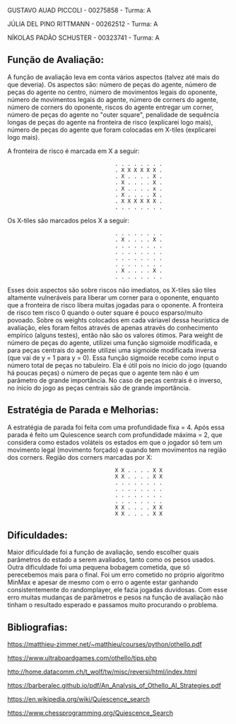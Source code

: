 GUSTAVO AUAD PICCOLI - 00275858 - Turma: A

JÚLIA DEL PINO RITTMANN - 00262512 - Turma: A

NÍKOLAS PADÃO SCHUSTER - 00323741 - Turma: A

Função de Avaliação:
--------------------

A função de avaliação leva em conta vários aspectos (talvez até mais do que deveria). Os aspectos são: número de peças do agente, número de peças  do agente no centro, número de movimentos legais do oponente, número de movimentos legais do agente, número de corners do agente, número de corners do oponente, riscos do agente entregar um corner, número de peças do agente no "outer square", penalidade de sequência longas de peças do agente na fronteira de risco (explicarei logo mais), número de peças do agente que foram colocadas em X-tiles (explicarei logo mais).

A fronteira de risco é marcada em X a seguir: 
                                     
                                      . . . . . . . .
                                      . X X X X X X .
                                      . X . . . . X .
                                      . X . . . . X .
                                      . X . . . . x .
                                      . X . . . . X .
                                      . X X X X X X .
                                      . . . . . . . .
                                    

Os X-tiles são marcados pelos X a seguir:
                                      
                                      . . . . . . . .
                                      . X . . . . X .
                                      . . . . . . . .
                                      . . . . . . . .
                                      . . . . . . . .
                                      . . . . . . . .
                                      . X . . . . X .
                                      . . . . . . . .
                                      
Esses dois aspectos são sobre riscos não imediatos, os X-tiles são tiles altamente vulneráveis para liberar um corner para o oponente, enquanto que a fronteira de risco libera muitas jogadas para o oponente. A fronteira de risco tem risco 0 quando o outer square é pouco esparso/muito povoado.
Sobre os weights colocados em cada váriavel dessa heurística de avaliação, eles foram feitos através de apenas através do conhecimento empírico (alguns testes), então não são os valores ótimos. Para weight de número de peças do agente, utilizei uma função sigmoide modificada, e para peças centrais do agente utilizei uma sigmoide modificada inversa (que vai de y = 1 para y = 0). Essa função sigmoide recebe como input o número total de peças no tabuleiro. Ela é útil pois no ínicio do jogo (quando há poucas peças) o número de peças que o agente tem não é um parâmetro de grande importância. No caso de peças centrais é o inverso, no ínicio do jogo as peças centrais são de grande importância.

Estratégia de Parada e Melhorias:
---------------------------------

A estratégia de parada foi feita com uma profundidade fixa = 4. Após essa parada é feito um Quiescence search com profundidade máxima = 2, que considera como estados voláteis os estados em que o jogador só tem um movimento legal (movimento forçado) e quando tem movimentos na região dos corners.
Região dos corners marcadas por X: 

                                      X X . . . . X X
                                      X X . . . . X X
                                      . . . . . . . .
                                      . . . . . . . .
                                      . . . . . . . .
                                      . . . . . . . .
                                      X X . . . . X X
                                      X X . . . . X X
                                      

Dificuldades:
-------------

Maior dificuldade foi a função de avaliação, sendo escolher quais parâmetros do estado a serem avaliados, tanto como os pesos usados.
Outra dificuldade foi uma pequena bobagem cometida, que só perecebemos mais para o final. Foi um erro cometido no próprio algoritmo MinMax e apesar de mesmo com o erro o agente estar ganhando consistentemente do randomplayer, ele fazia jogadas duvidosas. Com esse erro muitas mudanças de parâmetros e pesos na função de avaliação não tinham o resultado esperado e passamos muito procurando o problema.


Bibliografias:
--------------

https://matthieu-zimmer.net/~matthieu/courses/python/othello.pdf

https://www.ultraboardgames.com/othello/tips.php

http://home.datacomm.ch/t_wolf/tw/misc/reversi/html/index.html

https://barberalec.github.io/pdf/An_Analysis_of_Othello_AI_Strategies.pdf  

https://en.wikipedia.org/wiki/Quiescence_search

https://www.chessprogramming.org/Quiescence_Search
